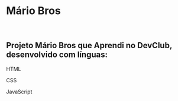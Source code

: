 <h1>Mário Bros</h1>
<br>
<h2>Projeto Mário Bros que Aprendi no DevClub,  desenvolvido com línguas:</h2>
<p>HTML</p>
<p>CSS</p>
<p>JavaScript</p>
